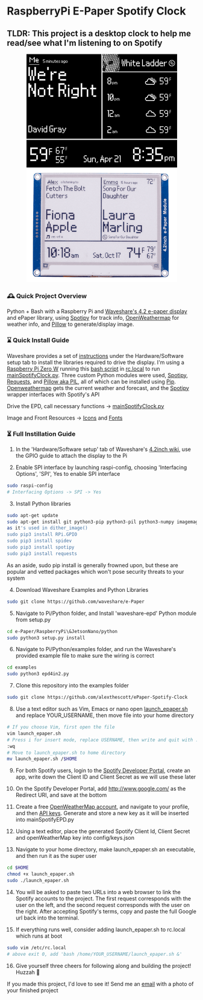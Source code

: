 # RaspberryPi E-Paper Spotify Clock
## TLDR: This project is a desktop clock to help me read/see what I'm listening to on Spotify

<p align="center">
	<img src="spotify_epaper_preview.png" width="400">
	<img src="spotify_epaper_preview2.png" width="400">
</p>

### 🕰️ Quick Project Overview
Python + Bash with a Raspberry Pi and [Waveshare's 4.2 e-paper display](https://www.waveshare.com/product/4.2inch-e-paper-module.htm) and ePaper library, using [Spotipy](https://spotipy.readthedocs.io/en/2.22.1/) for track info, [OpenWeathermap](https://openweathermap.org/) for weather info, and [Pillow](https://pillow.readthedocs.io/en/stable/) to generate/display image.

### ⌛ Quick Install Guide
Waveshare provides a set of [instructions](https://www.waveshare.com/wiki/4.2inch_e-Paper_Module) under the Hardware/Software setup tab to install the libraries required to drive the display. I'm using a [Raspberry Pi Zero W](https://www.raspberrypi.org/products/raspberry-pi-zero-w/) running this [bash script](https://github.com/alexthescott/ePaper-Spotify-Clock/blob/main/launch_epaper.sh) in [rc.local](https://www.raspberrypi.org/documentation/linux/usage/rc-local.md) to run [mainSpotifyClock.py](https://github.com/alexthescott/ePaper-Spotify-Clock/blob/main/mainSpotifyClock.py). Three custom Python modules were used, [Spotipy](https://spotipy.readthedocs.io/en/2.12.0/), [Requests](https://requests.readthedocs.io/en/master/), and [Pillow aka PIL](https://pillow.readthedocs.io/en/stable/), all of which can be installed using [Pip](https://pip.pypa.io/en/stable/). [Openweathermap](https://openweathermap.org/api) gets the current weather and forecast, and the [Spotipy](https://github.com/plamere/spotipy) wrapper interfaces with Spotify's API

Drive the EPD, call necessary functions -> [mainSpotifyClock.py](https://github.com/alexthescott/ePaper-Spotify-Clock/blob/main/mainSpotifyClock.py)

Image and Front Resources -> [Icons](https://github.com/alexthescott/ePaper-Spotify-Clock/tree/main/Icons) and [Fonts](https://github.com/alexthescott/ePaper-Spotify-Clock/tree/main/ePaperFonts) 
 
### ⏳ Full Instillation Guide 
1) In the 'Hardware/Software setup' tab of Waveshare's [4.2inch wiki](https://www.waveshare.com/wiki/4.2inch_e-Paper_Module), use the GPIO guide to attach the display to the Pi

2) Enable SPI interface by launching raspi-config, choosing 'Interfacing Options', 'SPI', Yes to enable SPI interface


```bash
sudo raspi-config
# Interfacing Options -> SPI -> Yes
```

3) Install Python libraries

```bash
sudo apt-get update
sudo apt-get install git python3-pip python3-pil python3-numpy imagemagick
as it's used in dither_image()
sudo pip3 install RPi.GPIO
sudo pip3 install spidev
sudo pip3 install spotipy
sudo pip3 install requests
```

As an aside, sudo pip install is generally frowned upon, but these are popular and vetted packages which won't pose security threats to your system

4) Download Waveshare Examples and Python Libraries

```bash
sudo git clone https://github.com/waveshare/e-Paper
```

5) Navigate to Pi/Python folder, and Install 'waveshare-epd' Python module from setup.py

```bash
cd e-Paper/RaspberryPi\&JetsonNano/python
sudo python3 setup.py install
```

6) Navigate to Pi/Python/examples folder, and run the Waveshare's provided example file to make sure the wiring is correct

```bash
cd examples
sudo python3 epd4in2.py
```

7) Clone this repository into the examples folder 

```bash
sudo git clone https://github.com/alexthescott/ePaper-Spotify-Clock
```

8) Use a text editor such as Vim, Emacs or nano open [launch_epaper.sh](https://github.com/alexthescott/ePaper-Spotify-Clock/blob/main/launch_epaper.sh) and replace YOUR_USERNAME, then move file into your home directory

```bash
# If you choose Vim, first open the file
vim launch_epaper.sh
# Press i for insert mode, replace USERNAME, then write and quit with :wq
:wq
# Move to launch_epaper.sh to home directory
mv launch_epaper.sh /$HOME
```

9) For both Spotify users, login to the [Spotify Developer Portal](https://developer.spotify.com/dashboard/), create an app, write down the Client ID and Client Secret as we will use these later

10) On the Spotify Developer Portal, add http://www.google.com/ as the Redirect URI, and save at the bottom

11) Create a free [OpenWeatherMap account](https://home.openweathermap.org/users/sign_in), and navigate to your profile, and then [API keys](https://home.openweathermap.org/api_keys). Generate and store a new key as it will be inserted into mainSpotifyEPD.py

12) Using a text editor, place the generated Spotify Client Id, Client Secret and openWeatherMap key into config/keys.json

13) Navigate to your home directory, make launch_epaper.sh an executable, and then run it as the super user

```bash
cd $HOME
chmod +x launch_epaper.sh
sudo ./launch_epaper.sh
```

14) You will be asked to paste two URLs into a web browser to link the Spotify accounts to the project. The first request corresponds with the user on the left, and the second request corresponds with the user on the right. After accepting Spotify's terms, copy and paste the full Google url back into the terminal.

15) If everything runs well, consider adding launch_epaper.sh to rc.local which runs at boot

```bash
sudo vim /etc/rc.local
# above exit 0, add 'bash /home/YOUR_USERNAME/launch_epaper.sh &'
```
16) Give yourself three cheers for following along and building the project! Huzzah  🎉

If you made this project, I'd love to see it! Send me an [email](atscott@ucsc.edu) with a photo of your finished project